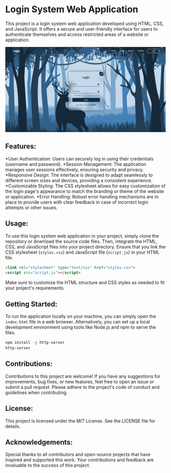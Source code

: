 # Login System Web Application

This project is a login system web application developed using HTML, CSS, and JavaScript. It offers a secure and user-friendly interface for users to authenticate themselves and access restricted areas of a website or application. 

![Image](/Images/Login.png)

## Features:
*User Authentication: Users can securely log in using their credentials (username and password).
*Session Management: The application manages user sessions effectively, ensuring security and privacy.
*Responsive Design: The interface is designed to adapt seamlessly to different screen sizes and devices, providing a consistent experience.
*Customizable Styling: The CSS stylesheet allows for easy customization of the login page's appearance to match the branding or theme of the website or application.
*Error Handling: Robust error handling mechanisms are in place to provide users with clear feedback in case of incorrect login attempts or other issues.

## Usage:
To use this login system web application in your project, simply clone the repository or download the source code files. Then, integrate the HTML, CSS, and JavaScript files into your project directory. Ensure that you link the CSS stylesheet (`styles.css`) and JavaScript file (`script.js`) in your HTML file.

```html
<link rel="stylesheet" type="text/css" href="styles.css">
<script src="script.js"></script>
```
Make sure to customize the HTML structure and CSS styles as needed to fit your project's requirements.

## Getting Started:
To run the application locally on your machine, you can simply open the `index.html` file in a web browser. Alternatively, you can set up a local development environment using tools like Node.js and npm to serve the files.

```bash
npm install -g http-server 
http-server
```

## Contributions:
Contributions to this project are welcome! If you have any suggestions for improvements, bug fixes, or new features, feel free to open an issue or submit a pull request. Please adhere to the project's code of conduct and guidelines when contributing.

## License:
This project is licensed under the MIT License. See the LICENSE file for details.

## Acknowledgements:
Special thanks to all contributors and open-source projects that have inspired and supported this work. Your contributions and feedback are invaluable to the success of this project.

